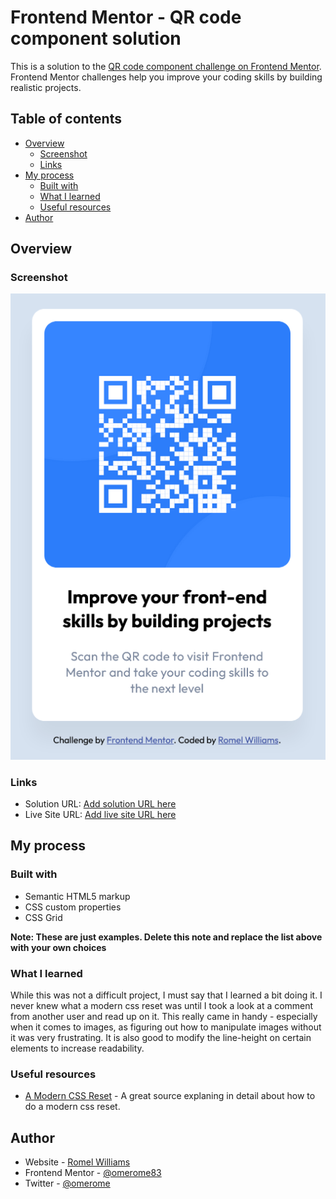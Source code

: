 # Frontend Mentor - QR code component solution

This is a solution to the [QR code component challenge on Frontend Mentor](https://www.frontendmentor.io/challenges/qr-code-component-iux_sIO_H). Frontend Mentor challenges help you improve your coding skills by building realistic projects.

## Table of contents

- [Overview](#overview)
  - [Screenshot](#screenshot)
  - [Links](#links)
- [My process](#my-process)
  - [Built with](#built-with)
  - [What I learned](#what-i-learned)
  - [Useful resources](#useful-resources)
- [Author](#author)

## Overview

### Screenshot

![](./screenshot.png)

### Links

- Solution URL: [Add solution URL here](https://your-solution-url.com)
- Live Site URL: [Add live site URL here](https://your-live-site-url.com)

## My process

### Built with

- Semantic HTML5 markup
- CSS custom properties
- CSS Grid

**Note: These are just examples. Delete this note and replace the list above with your own choices**

### What I learned

While this was not a difficult project, I must say that I learned a bit doing it. I never knew what a modern css reset was until I took a look at a comment from another user and read up on it. This really came in handy - especially when it comes to images, as figuring out how to manipulate images without it was very frustrating. It is also good to modify the line-height on certain elements to increase readability.

### Useful resources

- [A Modern CSS Reset](https://piccalil.li/blog/a-modern-css-reset/) - A great source explaning in detail about how to do a modern css reset.

## Author

- Website - [Romel Williams](https://github.com/omerome83)
- Frontend Mentor - [@omerome83](https://www.frontendmentor.io/profile/omerome83)
- Twitter - [@omerome](https://www.twitter.com/omerome)
